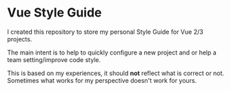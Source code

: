 # Vue Style Guide

I created this repository to store my personal Style Guide for Vue 2/3 projects.

The main intent is to help to quickly configure a new project and or help a team setting/improve code style.

This is based on my experiences, it should **not** reflect what is correct or not. Sometimes what works for my perspective doesn't work for yours.
